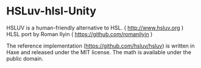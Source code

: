 # HSLuv-hlsl-Unity
HSLUV is a human-friendly alternative to HSL. ( http://www.hsluv.org ) HLSL port by Roman Ilyin ( https://github.com/romanilyin )

The reference implementation (https://github.com/hsluv/hsluv) is written in Haxe and released under the MIT license. The math is available under the public domain.


